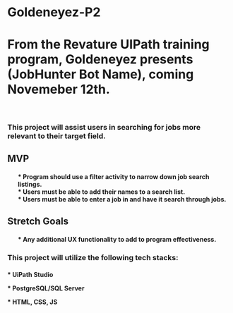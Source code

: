 # Goldeneyez-P2

<h1> From the Revature UIPath training program, Goldeneyez presents (JobHunter Bot Name), coming Novemeber 12th.</h1>
<br>
<h3>This project will assist users in searching for jobs more relevant to their target field.</h2>

<h2>MVP</h2>
<h4>
<ul>
  * Program should use a filter activity to narrow down job search listings.
  <br>
  * Users must be able to add their names to a search list.
  <br>
  * Users must be able to enter a job in and have it search through jobs.
  <br>
</ul>
</h4>

<h2>Stretch Goals</h2>
<h4>
<ul>
  * Any additional UX functionality to add to program effectiveness.
</ul>

<h3>This project will utilize the following tech stacks:</h2>
<h4>* UiPath Studio
<p>
<p>
* PostgreSQL/SQL Server
<p>
* HTML, CSS, JS</h4>
</h4>
